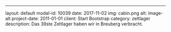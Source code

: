 ---
layout: default
modal-id: 10039
date: 2017-11-02
img: cabin.png
alt: image-alt
project-date: 2011-01-01
client: Start Bootstrap
category: zeltlager
description: Das 39ste Zeltlager haben wir in Breuberg verbracht.

